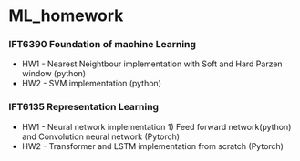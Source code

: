 # ML_homework

### IFT6390 Foundation of machine Learning 
* HW1 - Nearest Neightbour implementation with Soft and Hard Parzen window (python)
* HW2 - SVM implementation (python)

### IFT6135 Representation Learning 
* HW1 - Neural network implementation 1) Feed forward network(python) and Convolution neural network (Pytorch) 
* HW2 - Transformer and LSTM implementation from scratch (Pytorch)

